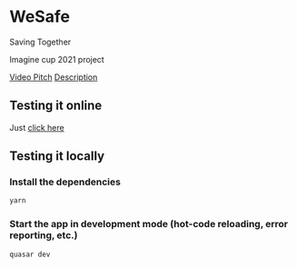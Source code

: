 # WeSafe
Saving Together

Imagine cup 2021 project

[Video Pitch](https://www.youtube.com/watch?v=KdzdPkgco4I)
[Description](https://imaginecup.microsoft.com/en-us/Team/630af13d-980e-4803-9032-4b5b95bb9d77)

## Testing it online
Just [click here](https://wonderful-forest-06b2afc10.azurestaticapps.net/#/)



## Testing it locally

### Install the dependencies
```bash
yarn
```

### Start the app in development mode (hot-code reloading, error reporting, etc.)
```bash
quasar dev
```



